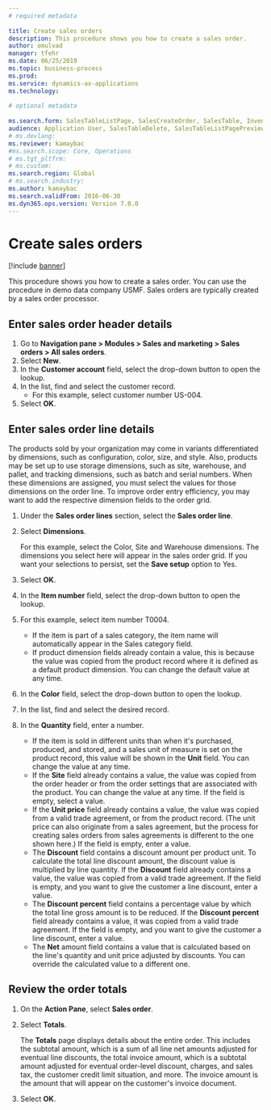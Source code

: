 ```yaml
--- 
# required metadata 
 
title: Create sales orders
description: This procedure shows you how to create a sales order. 
author: omulvad
manager: tfehr 
ms.date: 06/25/2019
ms.topic: business-process 
ms.prod:  
ms.service: dynamics-ax-applications 
ms.technology:  
 
# optional metadata 
 
ms.search.form: SalesTableListPage, SalesCreateOrder, SalesTable, InventDimParmFixed, InventProductDimensionLookup, SalesTotals   
audience: Application User, SalesTableDelete, SalesTableListPagePreviewPage, SalesUpdateRemain
# ms.devlang:  
ms.reviewer: kamaybac
#ms.search.scope: Core, Operations 
# ms.tgt_pltfrm:  
# ms.custom:  
ms.search.region: Global
# ms.search.industry: 
ms.author: kamaybac
ms.search.validFrom: 2016-06-30 
ms.dyn365.ops.version: Version 7.0.0 
---
```

# Create sales orders

[!include [banner](../../includes/banner.md)]

This procedure shows you how to create a sales order. You can use the procedure in demo data company USMF. Sales orders are typically created by a sales order processor. 

## Enter sales order header details
1. Go to **Navigation pane > Modules > Sales and marketing > Sales orders > All sales orders**.
2. Select **New**.
3. In the **Customer account** field, select the drop-down button to open the lookup.
4. In the list, find and select the customer record.
    - For this example, select customer number US-004.  
5. Select **OK**.

## Enter sales order line details
    
The products sold by your organization may come in variants differentiated by dimensions, such as configuration, color, size, and style. Also, products may be set up to use storage dimensions, such as site, warehouse, and pallet, and tracking dimensions, such as batch and serial numbers. When these dimensions are assigned, you must select the values for those dimensions on the order line. To improve order entry efficiency, you may want to add the respective dimension fields to the order grid.
    
1. Under the **Sales order lines** section, select the **Sales order line**.
2. Select **Dimensions**.
    
    For this example, select the Color, Site and Warehouse dimensions. The dimensions you select here will appear in the sales order grid. If you want your selections to persist, set the **Save setup** option to Yes.
    
3. Select **OK**.
4. In the **Item number** field, select the drop-down button to open the lookup.
5. For this example, select item number T0004.
    - If the item is part of a sales category, the item name will automatically appear in the Sales category field.  
    - If product dimension fields already contain a value, this is because the value was copied from the product record where it is defined as a default product dimension. You can change the default value at any time.   
6. In the **Color** field, select the drop-down button to open the lookup.
7. In the list, find and select the desired record.
8. In the **Quantity** field, enter a number.
    - If the item is sold in different units than when it's purchased, produced, and stored, and a sales unit of measure is set on the product record, this value will be shown in the **Unit** field. You can change the value at any time.   
    - If the **Site** field already contains a value, the value was copied from the order header or from the order settings that are associated with the product. You can change the value at any time. If the field is empty, select a value.   
    - If the **Unit price** field already contains a value, the value was copied from a valid trade agreement, or from the product record. (The unit price can also originate from a sales agreement, but the process for creating sales orders from sales agreements is different to the one shown here.) If the field is empty, enter a value.   
    - The **Discount** field contains a discount amount per product unit. To calculate the total line discount amount, the discount value is multiplied by line quantity. If the **Discount** field already contains a value, the value was copied from a valid trade agreement. If the field is empty, and you want to give the customer a line discount, enter a value.  
    - The **Discount percent** field contains a percentage value by which the total line gross amount is to be reduced.  If the **Discount percent** field already contains a value, it was copied from a valid trade agreement. If the field is empty, and you want to give the customer a line discount, enter a value. 
    - The **Net** amount field contains a value that is calculated based on the line's quantity and unit price adjusted by discounts.  You can override the calculated value to a different one.  

## Review the order totals
1. On the **Action Pane**, select **Sales order**.
2. Select **Totals**.
    
    The **Totals** page displays details about the entire order. This includes the subtotal amount, which is a sum of all line net amounts adjusted for eventual line discounts, the total invoice amount, which is a subtotal amount adjusted for eventual order-level discount, charges, and sales tax, the customer credit limit situation, and more. The invoice amount is the amount that will appear on the customer's invoice document.  
    
3. Select **OK**.
